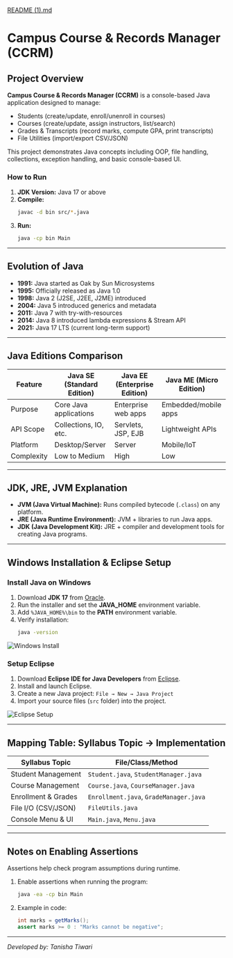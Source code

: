

[README (1).md](https://github.com/user-attachments/files/22521805/README.1.md)
# Campus Course & Records Manager (CCRM)

## Project Overview
**Campus Course & Records Manager (CCRM)** is a console-based Java application designed to manage:
- Students (create/update, enroll/unenroll in courses)
- Courses (create/update, assign instructors, list/search)
- Grades & Transcripts (record marks, compute GPA, print transcripts)
- File Utilities (import/export CSV/JSON)

This project demonstrates Java concepts including OOP, file handling, collections, exception handling, and basic console-based UI.

### How to Run
1. **JDK Version:** Java 17 or above
2. **Compile:**  
   ```bash
   javac -d bin src/*.java
   ```
3. **Run:**  
   ```bash
   java -cp bin Main
   ```

---

## Evolution of Java
- **1991:** Java started as Oak by Sun Microsystems  
- **1995:** Officially released as Java 1.0  
- **1998:** Java 2 (J2SE, J2EE, J2ME) introduced  
- **2004:** Java 5 introduced generics and metadata  
- **2011:** Java 7 with try-with-resources  
- **2014:** Java 8 introduced lambda expressions & Stream API  
- **2021:** Java 17 LTS (current long-term support)  

---

## Java Editions Comparison

| Feature       | Java SE (Standard Edition) | Java EE (Enterprise Edition) | Java ME (Micro Edition) |
|---------------|---------------------------|-----------------------------|------------------------|
| Purpose       | Core Java applications    | Enterprise web apps         | Embedded/mobile apps   |
| API Scope     | Collections, IO, etc.    | Servlets, JSP, EJB          | Lightweight APIs       |
| Platform      | Desktop/Server           | Server                     | Mobile/IoT             |
| Complexity    | Low to Medium            | High                        | Low                    |

---

## JDK, JRE, JVM Explanation
- **JVM (Java Virtual Machine):** Runs compiled bytecode (`.class`) on any platform.  
- **JRE (Java Runtime Environment):** JVM + libraries to run Java apps.  
- **JDK (Java Development Kit):** JRE + compiler and development tools for creating Java programs.  

---

## Windows Installation & Eclipse Setup

### Install Java on Windows
1. Download **JDK 17** from [Oracle](https://www.oracle.com/java/technologies/javase/jdk17-archive-downloads.html).  
2. Run the installer and set the **JAVA_HOME** environment variable.  
3. Add `%JAVA_HOME%\bin` to the **PATH** environment variable.  
4. Verify installation:
   ```bash
   java -version
   ```

![Windows Install](path_to_windows_install_image.png)

### Setup Eclipse
1. Download **Eclipse IDE for Java Developers** from [Eclipse](https://www.eclipse.org/downloads/).  
2. Install and launch Eclipse.  
3. Create a new Java project: `File → New → Java Project`  
4. Import your source files (`src` folder) into the project.  

![Eclipse Setup](path_to_eclipse_setup_image.png)

---

## Mapping Table: Syllabus Topic → Implementation

| Syllabus Topic                  | File/Class/Method                |
|---------------------------------|--------------------------------|
| Student Management              | `Student.java`, `StudentManager.java` |
| Course Management               | `Course.java`, `CourseManager.java`   |
| Enrollment & Grades             | `Enrollment.java`, `GradeManager.java` |
| File I/O (CSV/JSON)             | `FileUtils.java`                |
| Console Menu & UI               | `Main.java`, `Menu.java`        |

---

## Notes on Enabling Assertions
Assertions help check program assumptions during runtime.

1. Enable assertions when running the program:
   ```bash
   java -ea -cp bin Main
   ```
2. Example in code:
   ```java
   int marks = getMarks();
   assert marks >= 0 : "Marks cannot be negative";
   ```

---

*Developed by: Tanisha Tiwari*
